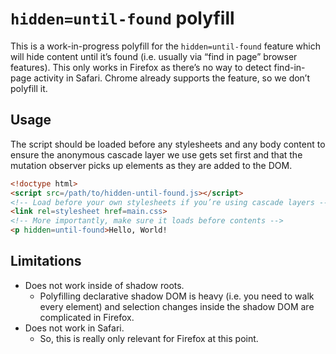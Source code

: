 # `hidden=until-found` polyfill

This is a work-in-progress polyfill for the `hidden=until-found` feature which
will hide content until it’s found (i.e. usually via “find in page” browser
features). This only works in Firefox as there’s no way to detect find-in-page
activity in Safari. Chrome already supports the feature, so we don’t polyfill
it.

## Usage

The script should be loaded before any stylesheets and any body content to
ensure the anonymous cascade layer we use gets set first and that the mutation
observer picks up elements as they are added to the DOM.

```html
<!doctype html>
<script src=/path/to/hidden-until-found.js></script>
<!-- Load before your own stylesheets if you’re using cascade layers -->
<link rel=stylesheet href=main.css>
<!-- More importantly, make sure it loads before contents -->
<p hidden=until-found>Hello, World!
```

## Limitations

- Does not work inside of shadow roots.
	- Polyfilling declarative shadow DOM is heavy (i.e. you need to walk every
		element) and selection changes inside the shadow DOM are complicated in
		Firefox.
- Does not work in Safari.
	- So, this is really only relevant for Firefox at this point.
